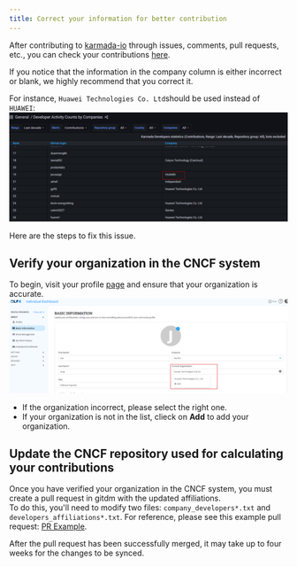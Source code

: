 ```yaml
---
title: Correct your information for better contribution
---
```


After contributing to [karmada-io](https://github.com/karmada-io) through issues, comments, pull requests, etc., you can check your contributions [here](https://karmada.devstats.cncf.io/d/66/developer-activity-counts-by-companies).

 If you notice that the information in the company column is either incorrect or blank, we highly recommend that you correct it. 

For instance, `Huawei Technologies Co. Ltd`should be used instead of `HUAWEI`:
![Wrong Information](../resources/contributor/contributions_list.png)

Here are the steps to fix this issue.

## Verify your organization in the CNCF system
To begin, visit your profile [page](https://openprofile.dev/edit/profile) and ensure that your organization is accurate.
![organization-check](../resources/contributor/organization_check.png)
* If the organization incorrect, please select the right one.
* If your organization is not in the list, clieck on **Add** to add your organization.

## Update the CNCF repository used for calculating your contributions
Once you have verified your organization in the CNCF system, you must create a pull request in gitdm with the updated affiliations.  
To do this, you'll need to modify two files: `company_developers*.txt` and `developers_affiliations*.txt`. For reference, please see this example pull request: [PR Example](https://github.com/cncf/gitdm/pull/183).

After the pull request has been successfully merged, it may take up to four weeks for the changes to be synced.
